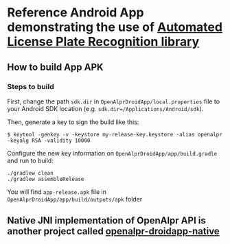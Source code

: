 # Reference Android App demonstrating the use of [Automated License Plate Recognition library](http://www.openalpr.com/)

## How to build App APK

### Steps to build

First, change the path `sdk.dir` in `OpenAlprDroidApp/local.properties` file to your Android SDK location (e.g. `sdk.dir=/Applications/Android/sdk`).

Then, generate a key to sign the build like this:

```
$ keytool -genkey -v -keystore my-release-key.keystore -alias openalpr -keyalg RSA -validity 10000
```

Configure the new key information on `OpenAlprDroidApp/app/build.gradle` and run to build:
```
./gradlew clean
./gradlew assembleRelease
 ```

You will find `app-release.apk` file in `OpenAlprDroidApp/app/build/outputs/apk` folder

## Native JNI implementation of OpenAlpr API is another project called [openalpr-droidapp-native](https://github.com/sujaybhowmick/openalpr-droidapp-native)
